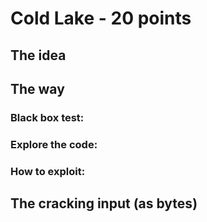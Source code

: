 # Cold Lake - 20 points
 
## The idea

## The way

### Black box test:

### Explore the code:

### How to exploit:


## The cracking input (as bytes)
```

```